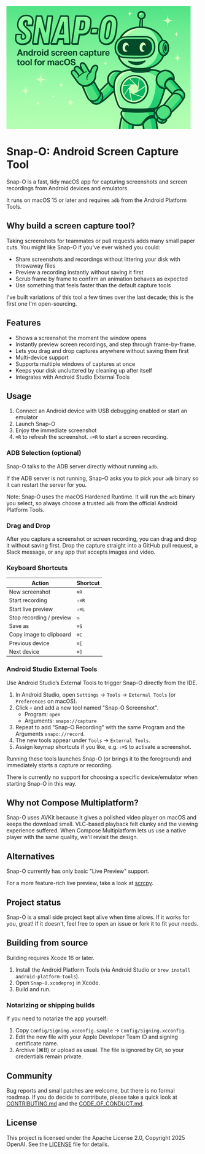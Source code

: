 <p>
  <img src=".github/banner.png" alt="Snap-O: Android screen capture tool for macOS">
</p>

# Snap-O: Android Screen Capture Tool

Snap-O is a fast, tidy macOS app for capturing screenshots and screen recordings from Android devices and emulators.

It runs on macOS 15 or later and requires `adb` from the Android Platform Tools.

## Why build a screen capture tool?

Taking screenshots for teammates or pull requests adds many small paper cuts.
You might like Snap-O if you've ever wished you could:

- Share screenshots and recordings without littering your disk with throwaway files
- Preview a recording instantly without saving it first
- Scrub frame by frame to confirm an animation behaves as expected
- Use something that feels faster than the default capture tools

I've built variations of this tool a few times over the last decade; this is the first one
I'm open-sourcing.

## Features

- Shows a screenshot the moment the window opens
- Instantly preview screen recordings, and step through frame-by-frame.
- Lets you drag and drop captures anywhere without saving them first
- Multi-device support
- Supports multiple windows of captures at once
- Keeps your disk uncluttered by cleaning up after itself
- Integrates with Android Studio External Tools

## Usage

1. Connect an Android device with USB debugging enabled or start an emulator
2. Launch Snap-O
3. Enjoy the immediate screenshot
4. `⌘R` to refresh the screenshot. `⇧⌘R` to start a screen recording.

### ADB Selection (optional)

Snap-O talks to the ADB server directly without running `adb`.

If the ADB server is not running, Snap-O asks you to pick your `adb` binary so it can restart the server for you.

Note: Snap‑O uses the macOS Hardened Runtime. It will run the `adb` binary you select, so always choose a trusted `adb` from the official Android Platform Tools.

### Drag and Drop

After you capture a screenshot or screen recording, you can drag and drop it without saving first. Drop the capture straight into a GitHub pull request, a Slack message, or any app that accepts images and video.

### Keyboard Shortcuts

| Action                   | Shortcut |
|--------------------------|----------|
| New screenshot           | `⌘R`     |
| Start recording          | `⇧⌘R`    |
| Start live preview       | `⇧⌘L`    |
| Stop recording / preview | `⎋`      |
| Save as                  | `⌘S`     |
| Copy image to clipboard  | `⌘C`     |
| Previous device          | `⌘[`     |
| Next device              | `⌘]`     |

### Android Studio External Tools

Use Android Studio’s External Tools to trigger Snap-O directly from the IDE.

1. In Android Studio, open `Settings` → `Tools` → `External Tools` (or `Preferences` on macOS).
2. Click `+` and add a new tool named "Snap-O Screenshot".
   - Program: `open`
   - Arguments: `snapo://capture`
3. Repeat to add "Snap-O Recording" with the same Program and the Arguments `snapo://record`.
4. The new tools appear under `Tools` → `External Tools`.
5. Assign keymap shortcuts if you like, e.g. `⇧⌘S` to activate a screenshot.

Running these tools launches Snap-O (or brings it to the foreground) and immediately starts a capture or recording.

There is currently no support for choosing a specific device/emulator when starting Snap-O in this way.

## Why not Compose Multiplatform?

Snap-O uses AVKit because it gives a polished video player on macOS and keeps the download small. VLC-based playback felt clunky and the viewing experience suffered. When Compose Multiplatform lets us use a native player with the same quality, we'll revisit the design.

## Alternatives

Snap-O currently has only basic "Live Preview" support.

For a more feature-rich live preview, take a look at [scrcpy](https://github.com/Genymobile/scrcpy).

## Project status

Snap-O is a small side project kept alive when time allows. If it works for you, great! If it doesn't, feel free to open an issue or fork it to fit your needs.

## Building from source

Building requires Xcode 16 or later.

1. Install the Android Platform Tools (via Android Studio or `brew install android-platform-tools`).
2. Open `Snap-O.xcodeproj` in Xcode.
3. Build and run.

### Notarizing or shipping builds

If you need to notarize the app yourself:

1. Copy `Config/Signing.xcconfig.sample` → `Config/Signing.xcconfig`.
2. Edit the new file with your Apple Developer Team ID and signing certificate name.
3. Archive (⌘B) or upload as usual. The file is ignored by Git, so your credentials remain private.

## Community

Bug reports and small patches are welcome, but there is no formal roadmap. If
you do decide to contribute, please take a quick look at
[CONTRIBUTING.md](CONTRIBUTING.md) and the
[CODE_OF_CONDUCT.md](CODE_OF_CONDUCT.md).

## License

This project is licensed under the Apache License 2.0, Copyright 2025 OpenAI. See the [LICENSE](LICENSE) file for details.
